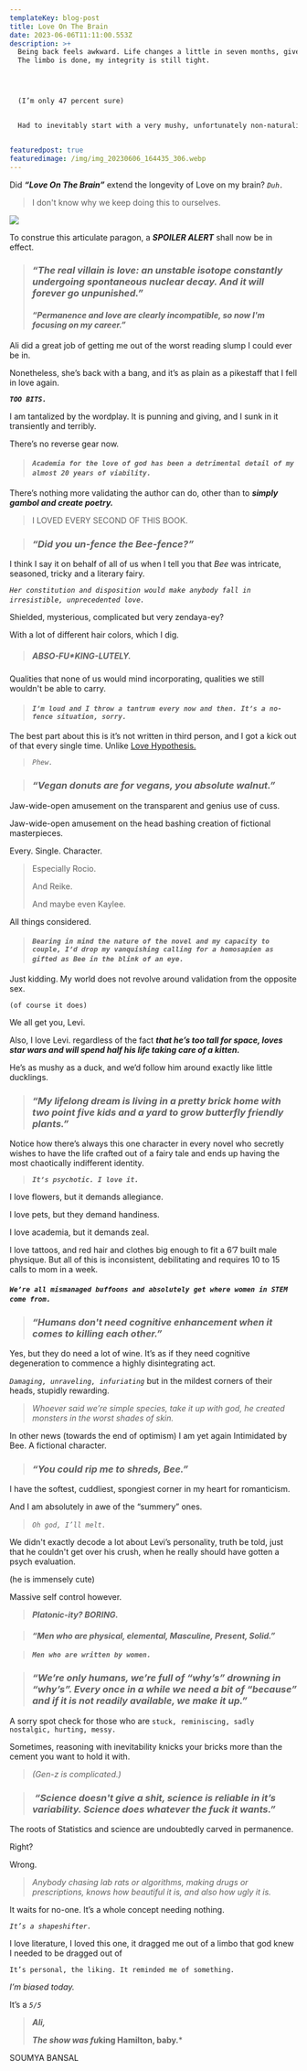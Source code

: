 ```yaml
---
templateKey: blog-post
title: Love On The Brain
date: 2023-06-06T11:11:00.553Z
description: >+
  Being back feels awkward. Life changes a little in seven months, give or take.
  The limbo is done, my integrity is still tight. 




  (I’m only 47 percent sure)


  Had to inevitably start with a very mushy, unfortunately non-naturalistic piece of fiction, to remind both of us about the caliber we crave. Unlike Hazelwood, I give zero shits about “lying to impressionable youths about the durability of human relationships.” Especially, when it comes to making a living out of it.


featuredpost: true
featuredimage: /img/img_20230606_164435_306.webp
---
```

Did ***“Love On The Brain”*** extend the longevity of Love on my brain? *`Duh.`* 


> I don't know why we keep doing this to ourselves.

![ ](/img/img_20230606_164333_653.webp " ")

<!--StartFragment-->

To construe this articulate paragon, a ***SPOILER ALERT*** shall now be in effect. 



> ### ***“The real villain is love: an unstable isotope constantly undergoing spontaneous nuclear decay. And it will forever go unpunished.”***
>
>
>
> #### ***“Permanence and love are clearly incompatible, so now I'm focusing on my career.”***



Ali did a great job of getting me out of the worst reading slump I could ever be in. 

Nonetheless, she’s back with a bang, and it’s as plain as a pikestaff that I fell in love again. 

***`TOO BITS.`***



I am tantalized by the wordplay. It is punning and giving, and I sunk in it transiently and terribly. 

There’s no reverse gear now.

> #### *`Academia for the love of god has been a detrimental detail of my almost 20 years of viability.`* 



There’s nothing more validating the author can do, other than to ***simply gambol and create poetry.***



> I LOVED EVERY SECOND OF THIS BOOK.



> ### ***“Did you un-fence the Bee-fence?”***
>
>

I think I say it on behalf of all of us when I tell you that *Bee* was intricate, seasoned, tricky and a literary fairy. 

*`Her constitution and disposition would make anybody fall in irresistible, unprecedented love.`* 

Shielded, mysterious, complicated but very zendaya-ey? 

With a lot of different hair colors, which I dig. 

> ##### ABSO-FU*KING-LUTELY.



Qualities that none of us would mind incorporating, qualities we still wouldn't be able to carry.



> #### *`I’m loud and I throw a tantrum every now and then. It’s a no-fence situation, sorry.`*



The best part about this is it’s not written in third person, and I got a kick out of that every single time. Unlike [Love Hypothesis.](https://www.reviewandwrite.com/blog/2022-10-22-the-love-hypothesis-ali-hazelwood/) 

> *`Phew.`*



> ### ***“Vegan donuts are for vegans, you absolute walnut.”***



Jaw-wide-open amusement on the transparent and genius use of cuss. 

Jaw-wide-open amusement on the head bashing creation of fictional masterpieces. 

Every. Single. Character. 



> Especially Rocio. 
>
> And Reike.
>
> And maybe even Kaylee. 



All things considered. 



> #### ***`Bearing in mind the nature of the novel and my capacity to couple, I’d drop my vanquishing calling for a homosapien as gifted as Bee in the blink of an eye.`*** 



Just kidding. My world does not revolve around validation from the opposite sex. 

`(of course it does)`



We all get you, Levi. 

Also, I love Levi. regardless of the fact ***that he’s too tall for space, loves star wars and will spend half his life taking care of a kitten.*** 



He’s as mushy as a duck, and we’d follow him around exactly like little ducklings.



> ### ***“My lifelong dream is living in a pretty brick home with two point five kids and a yard to grow butterfly friendly plants.”***



Notice how there’s always this one character in every novel who secretly wishes to have the life crafted out of a fairy tale and ends up having the most chaotically indifferent identity.



> ***`It’s psychotic. I love it.`***



I love flowers, but it demands allegiance. 

I love pets, but they demand handiness. 

I love academia, but it demands zeal.

I love tattoos, and red hair and clothes big enough to fit a 6’7 built male physique. But all of this is inconsistent, debilitating and requires 10 to 15 calls to mom in a week.



#### *`We’re all mismanaged buffoons and absolutely get where women in STEM come from.`* 



> ### ***“Humans don't need cognitive enhancement when it comes to killing each other.”***
>
>

Yes, but they do need a lot of wine. It’s as if they need cognitive degeneration to commence a highly disintegrating act. 

*`Damaging, unraveling, infuriating`* but in the mildest corners of their heads, stupidly rewarding. 



> *Whoever said we’re simple species, take it up with god, he created monsters in the worst shades of skin.*
>
>

In other news (towards the end of optimism) I am yet again Intimidated by Bee. A fictional character. 



> ### ***“You could rip me to shreds, Bee.”***



I have the softest, cuddliest, spongiest corner in my heart for romanticism.

And I am absolutely in awe of the “summery” ones.



> *`Oh god, I’ll melt.`* 

We didn't exactly decode a lot about Levi’s personality, truth be told, just that he couldn't get over his crush, when he really should have gotten a psych evaluation. 

(he is immensely cute)



Massive self control however. 



> ***Platonic-ity? BORING.***



> #### ***“Men who are physical, elemental, Masculine, Present, Solid.”***



> ***`Men who are written by women.`***



> ### ***“We’re only humans, we’re full of “why’s” drowning in “why’s”. Every once in a while we need a bit of “because” and if it is not readily available, we make it up.”***
>
>

A sorry spot check for those who are `stuck, reminiscing, sadly nostalgic, hurting, messy. `

Sometimes, reasoning with inevitability knicks your bricks more than the cement you want to hold it with. 

> *(Gen-z is complicated.)*



> ###  ***“Science doesn't give a shit, science is reliable in it’s variability. Science does whatever the fuck it wants.”***
>
>

The roots of Statistics and science are undoubtedly carved in permanence. 

Right? 

Wrong. 

> *Anybody chasing lab rats or algorithms, making drugs or prescriptions, knows how beautiful it is, and also how ugly it is.*



It waits for no-one. It’s a whole concept needing nothing. 

*`It’s a shapeshifter.`*



I love literature, I loved this one, it dragged me out of a limbo that god knew I needed to be dragged out of

`It’s personal, the liking. It reminded me of something. `

*I’m biased today.*

It’s a *`5/5`*



> ***Ali,*** 
>
> ***The show was fu*king Hamilton, baby.***

S﻿OUMYA BANSAL

<!--EndFragment-->